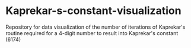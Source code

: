 # Kaprekar-s-constant-visualization
Repository for data visualization of the number of iterations of Kaprekar's routine required for a 4-digit number to result into Kaprekar's constant (6174)
